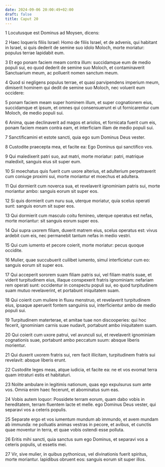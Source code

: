 ```yaml
---
date: 2024-09-06 20:00:49+02:00
draft: false
title: Caput 20
---
```





1 Locutusque est Dominus ad Moysen, dicens:

2 Haec loqueris filiis Israel: Homo de filiis Israel, et de advenis, qui habitant in Israel, si quis dederit de semine suo idolo Moloch, morte moriatur: populus terrae lapidabit eum.

3 Et ego ponam faciem meam contra illum: succidamque eum de medio populi sui, eo quod dederit de semine suo Moloch, et contaminaverit Sanctuarium meum, ac polluerit nomen sanctum meum.

4 Quod si negligens populus terrae, et quasi parvipendens imperium meum, dimiserit hominem qui dedit de semine suo Moloch, nec voluerit eum occidere:

5 ponam faciem meam super hominem illum, et super cognationem eius, succidamque et ipsum, et omnes qui consensuerunt ei ut fornicarentur cum Moloch, de medio populi sui.

6 Anima, quae declinaverit ad magos et ariolos, et fornicata fuerit cum eis, ponam faciem meam contra eam, et interficiam illam de medio populi sui.

7 Sanctificamini et estote sancti, quia ego sum Dominus Deus vester.

8 Custodite praecepta mea, et facite ea: Ego Dominus qui sanctifico vos.

9 Qui maledixerit patri suo, aut matri, morte moriatur: patri, matrique maledixit, sanguis eius sit super eum.

10 Si moechatus quis fuerit cum uxore alterius, et adulterium perpetraverit cum coniuge proximi sui, morte moriantur et moechus et adultera.

11 Qui dormierit cum noverca sua, et revelaverit ignominiam patris sui, morte moriantur ambo: sanguis eorum sit super eos.

12 Si quis dormierit cum nuru sua, uterque moriatur, quia scelus operati sunt: sanguis eorum sit super eos.

13 Qui dormierit cum masculo coitu femineo, uterque operatus est nefas, morte moriantur: sit sanguis eorum super eos.

14 Qui supra uxorem filiam, duxerit matrem eius, scelus operatus est: vivus ardebit cum eis, nec permanebit tantum nefas in medio vestri.

15 Qui cum iumento et pecore coierit, morte moriatur: pecus quoque occidite.

16 Mulier, quae succubuerit cuilibet iumento, simul interficietur cum eo: sanguis eorum sit super eos.

17 Qui acceperit sororem suam filiam patris sui, vel filiam matris suae, et viderit turpitudinem eius, illaque conspexerit fratris ignominiam: nefariam rem operati sunt: occidentur in conspectu populi sui, eo quod turpitudinem suam mutuo revelaverint, et portabunt iniquitatem suam.

18 Qui coierit cum muliere in fluxu menstruo, et revelaverit turpitudinem eius, ipsaque aperuerit fontem sanguinis sui, interficientur ambo de medio populi sui.

19 Turpitudinem materterae, et amitae tuae non discooperies: qui hoc fecerit, ignominiam carnis suae nudavit, portabunt ambo iniquitatem suam.

20 Qui coierit cum uxore patrui, vel avunculi sui, et revelaverit ignominiam cognationis suae, portabunt ambo peccatum suum: absque liberis morientur.

21 Qui duxerit uxorem fratris sui, rem facit illicitam, turpitudinem fratris sui revelavit: absque liberis erunt.

22 Custodite leges meas, atque iudicia, et facite ea: ne et vos evomat terra quam intraturi estis et habitaturi.

23 Nolite ambulare in legitimis nationum, quas ego expulsurus sum ante vos. Omnia enim haec fecerunt, et abominatus sum eas.

24 Vobis autem loquor: Possidete terram eorum, quam dabo vobis in hereditatem, terram fluentem lacte et melle. ego Dominus Deus vester, qui separavi vos a ceteris populis.

25 Separate ergo et vos iumentum mundum ab immundo, et avem mundam ab immunda: ne polluatis animas vestras in pecore, et avibus, et cunctis quae moventur in terra, et quae vobis ostendi esse polluta.

26 Eritis mihi sancti, quia sanctus sum ego Dominus, et separavi vos a ceteris populis, ut essetis mei.

27 Vir, sive mulier, in quibus pythonicus, vel divinationis fuerit spiritus, morte moriantur. lapidibus obruent eos: sanguis eorum sit super illos.


